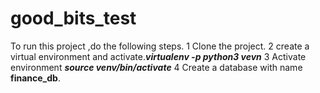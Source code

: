 # good_bits_test
To run this project ,do the following steps.
1 Clone the project.
2 create a virtual environment and activate.***virtualenv -p python3 vevn***
3 Activate environment ***source venv/bin/activate***
4 Create a database with name **finance_db**.
